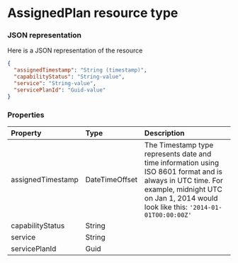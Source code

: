 # AssignedPlan resource type



### JSON representation

Here is a JSON representation of the resource

<!-- {
  "blockType": "resource",
  "optionalProperties": [

  ],
  "@odata.type": "microsoft.graph.assignedplan"
}-->

```json
{
  "assignedTimestamp": "String (timestamp)",
  "capabilityStatus": "String-value",
  "service": "String-value",
  "servicePlanId": "Guid-value"
}

```
### Properties
| Property	   | Type	|Description|
|:---------------|:--------|:----------|
|assignedTimestamp|DateTimeOffset|The Timestamp type represents date and time information using ISO 8601 format and is always in UTC time. For example, midnight UTC on Jan 1, 2014 would look like this: `'2014-01-01T00:00:00Z'`|
|capabilityStatus|String||
|service|String||
|servicePlanId|Guid||

<!-- uuid: 7b985f1a-e3d9-4a53-962f-8cb3eb5ec020
2015-10-25 14:25:33 UTC -->
<!-- {
  "type": "#page.annotation",
  "description": "AssignedPlan resource",
  "keywords": "",
  "section": "documentation",
  "tocPath": ""
}-->